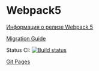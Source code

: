 # Webpack5

[Информация о релизе Webpack 5](https://webpack.js.org/blog/2020-10-10-webpack-5-release/)

[Migration Guide](https://webpack.js.org/migrate/5/)

Status CI: [![Build status](https://ci.appveyor.com/api/projects/status/9qi1v70j9tj1q9g3?svg=true)](https://ci.appveyor.com/project/Gto1103/ahj-events)

[Git Pages](https://gto1103.github.io/AHJ-events/)
